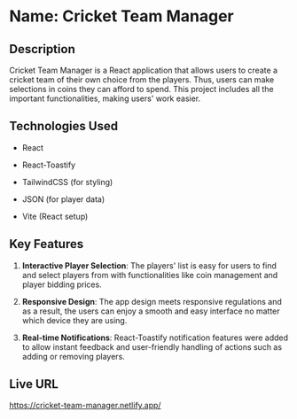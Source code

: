 # Name: Cricket Team Manager

## Description

Cricket Team Manager is a React application that allows users to create a cricket team of their own choice from the players. Thus, users can make selections in coins they can afford to spend. This project includes all the important functionalities, making users' work easier.

## Technologies Used

- React

- React-Toastify

- TailwindCSS (for styling)

- JSON (for player data)

- Vite (React setup)

## Key Features

1. **Interactive Player Selection**: The players' list is easy for users to find and select players from with functionalities like coin management and player bidding prices.

2. **Responsive Design**: The app design meets responsive regulations and as a result, the users can enjoy a smooth and easy interface no matter which device they are using.

3. **Real-time Notifications**: React-Toastify notification features were added to allow instant feedback and user-friendly handling of actions such as adding or removing players.

## Live URL

https://cricket-team-manager.netlify.app/